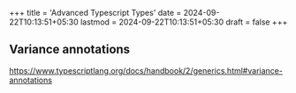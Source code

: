 +++
title = 'Advanced Typescript Types'
date = 2024-09-22T10:13:51+05:30
lastmod = 2024-09-22T10:13:51+05:30
draft = false
+++

## Variance annotations

https://www.typescriptlang.org/docs/handbook/2/generics.html#variance-annotations
